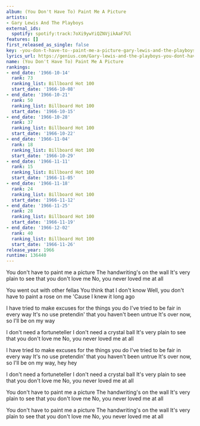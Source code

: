 ```yaml
---
album: (You Don't Have To) Paint Me A Picture
artists:
- Gary Lewis And The Playboys
external_ids:
  spotify: spotify:track:7oXi9ywYiQZNVjikAaF7Ul
features: []
first_released_as_single: false
key: -you-don-t-have-to--paint-me-a-picture-gary-lewis-and-the-playboys
lyrics_url: https://genius.com/Gary-lewis-and-the-playboys-you-dont-have-to-paint-me-a-picture-lyrics
name: (You Don't Have To) Paint Me A Picture
rankings:
- end_date: '1966-10-14'
  rank: 73
  ranking_list: Billboard Hot 100
  start_date: '1966-10-08'
- end_date: '1966-10-21'
  rank: 50
  ranking_list: Billboard Hot 100
  start_date: '1966-10-15'
- end_date: '1966-10-28'
  rank: 37
  ranking_list: Billboard Hot 100
  start_date: '1966-10-22'
- end_date: '1966-11-04'
  rank: 18
  ranking_list: Billboard Hot 100
  start_date: '1966-10-29'
- end_date: '1966-11-11'
  rank: 15
  ranking_list: Billboard Hot 100
  start_date: '1966-11-05'
- end_date: '1966-11-18'
  rank: 24
  ranking_list: Billboard Hot 100
  start_date: '1966-11-12'
- end_date: '1966-11-25'
  rank: 28
  ranking_list: Billboard Hot 100
  start_date: '1966-11-19'
- end_date: '1966-12-02'
  rank: 40
  ranking_list: Billboard Hot 100
  start_date: '1966-11-26'
release_year: 1966
runtime: 136440
---
```

You don't have to paint me a picture
The handwriting's on the wall
It's very plain to see that you don't love me
No, you never loved me at all

You went out with other fellas
You think that I don't know
Well, you don't have to paint a rose on me
'Cause I knew it long ago

I have tried to make excuses for the things you do
I've tried to be fair in every way
It's no use pretendin' that you haven't been untrue
It's over now, so I'll be on my way

I don't need a fortuneteller
I don't need a crystal ball
It's very plain to see that you don't love me
No, you never loved me at all

I have tried to make excuses for the things you do
I've tried to be fair in every way
It's no use pretendin' that you haven't been untrue
It's over now, so I'll be on my way, hey hey

I don't need a fortuneteller
I don't need a crystal ball
It's very plain to see that you don't love me
No, you never loved me at all

You don't have to paint me a picture
The handwriting's on the wall
It's very plain to see that you don't love me
No, you never loved me at all

You don't have to paint me a picture
The handwriting's on the wall
It's very plain to see that you don't love me
No, you never loved me at all
